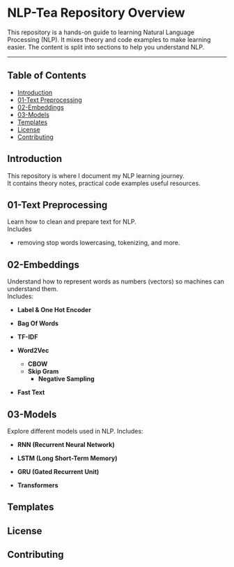# NLP-Tea Repository Overview

This repository is a hands-on guide to learning Natural Language Processing (NLP). It mixes theory and code examples to make learning easier. The content is split into sections to help you understand NLP.

---

## Table of Contents

- [Introduction](#introduction)
- [01-Text Preprocessing](#01-text-preprocessing)
- [02-Embeddings](#02-embeddings)
- [03-Models](#03-models)    
- [Templates](#templates)
- [License](#license)
- [Contributing](#contributing)

## Introduction

This repository is where I document my NLP learning journey.   
It contains theory notes, practical code examples useful resources.


## 01-Text Preprocessing

Learn how to clean and prepare text for NLP.  
Includes 
- removing stop words lowercasing, tokenizing, and more.

## 02-Embeddings
 
Understand how to represent words as numbers (vectors) so machines can understand them.  
Includes:

- **Label & One Hot Encoder**
  
- **Bag Of Words**
  
- **TF-IDF**
  
- **Word2Vec**
   - **CBOW**
   - **Skip Gram**
     - **Negative Sampling**
       
- **Fast Text**


## 03-Models  
Explore different models used in NLP.
Includes:

- **RNN (Recurrent Neural Network)**  

- **LSTM (Long Short-Term Memory)**  

- **GRU (Gated Recurrent Unit)**  

- **Transformers**  



## Templates

## License




## Contributing 






